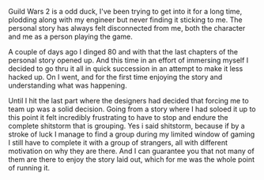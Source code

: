 Guild Wars 2 is a odd duck, I've been trying to get into it for a long time, plodding along with my engineer but never finding it sticking to me. The personal story has always felt disconnected from me, both the character and me as a person playing the game.

A couple of days ago I dinged 80 and with that the last chapters of the personal story opened up. And this time in an effort of immersing myself I decided to go thru it all in quick succession in an attempt to make it less hacked up. On I went, and for the first time enjoying the story and understanding what was happening.

Until I hit the last part where the designers had decided that forcing me to team up was a solid decision. Going from a story where I had soloed it up to this point it felt incredibly frustrating to have to stop and endure the complete shitstorm that is grouping. Yes i said shitstorm, because if by a stroke of luck I manage to find a group during my limited window of gaming I still have to complete it with a group of strangers, all with different motivation on why they are there.
And I can guarantee you that not many of them are there to enjoy the story laid out, which for me was the whole point of running it.
